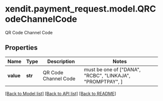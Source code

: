# xendit.payment_request.model.QRCodeChannelCode

QR Code Channel Code

## Properties
Name | Type | Description | Notes
------------ | ------------- | ------------- | -------------
**value** | **str** | QR Code Channel Code |  must be one of ["DANA", "RCBC", "LINKAJA", "PROMPTPAY", ]

[[Back to Model list]](../README.md#documentation-for-models) [[Back to API list]](../README.md#documentation-for-api-endpoints) [[Back to README]](../README.md)



